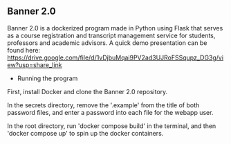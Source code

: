 ## Banner 2.0
Banner 2.0 is a dockerized program made in Python using Flask that serves as a course registration and transcript management service for students, professors and academic advisors. A quick demo presentation can be found here: https://drive.google.com/file/d/1vDjbuMqai9PV2ad3UJRoFSSqupz_DG3g/view?usp=share_link

- Running the program

First, install Docker and clone the Banner 2.0 repository.

In the secrets directory, remove the '.example' from the title of both password files, and enter a password into each file for the webapp user.

In the root directory, run 'docker compose build' in the terminal, and then 'docker compose up' to spin up the docker containers.


